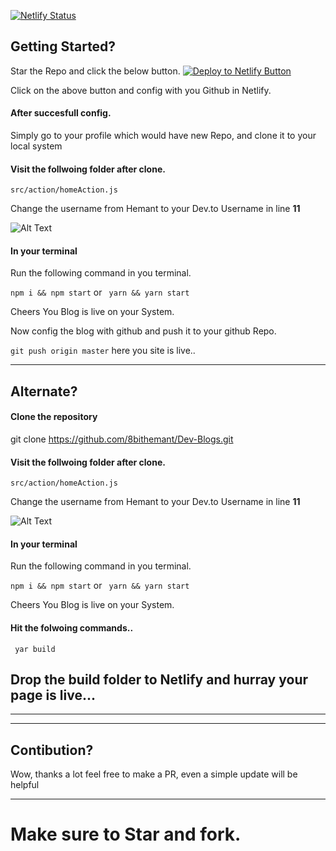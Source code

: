 
[![Netlify Status](https://api.netlify.com/api/v1/badges/c5b6a364-e4d6-4b81-a09b-628e39e84d5b/deploy-status)](https://app.netlify.com/sites/hemant-blog/deploys)


## Getting Started? 

Star the Repo and click the below button.
[![Deploy to Netlify Button](https://www.netlify.com/img/deploy/button.svg)](https://app.netlify.com/start/deploy?repository=https://github.com/8bithemant/Dev-Blogs)

Click on the above button and config with you Github in Netlify.

#### After succesfull config.

Simply go to your profile which would have new Repo, and clone it to your local system
 
#### Visit the follwoing folder after clone.

`src/action/homeAction.js`

Change the username from Hemant to your Dev.to Username in line **11**

![Alt Text](https://dev-to-uploads.s3.amazonaws.com/i/qyiblhyu82371mnbavf9.png)

#### In your terminal

Run the following command in you terminal.

`npm i && npm start` 
or 
` yarn && yarn start`

Cheers You Blog is live on your System.

Now config the blog with github and push it to your github Repo.

`git push origin master` here you site is live..


***********

## Alternate?

#### Clone the repository 

git clone https://github.com/8bithemant/Dev-Blogs.git

#### Visit the follwoing folder after clone.

`src/action/homeAction.js`

Change the username from Hemant to your Dev.to Username in line **11**

![Alt Text](https://dev-to-uploads.s3.amazonaws.com/i/qyiblhyu82371mnbavf9.png)

#### In your terminal

Run the following command in you terminal.

`npm i && npm start` 
or 
` yarn && yarn start`

Cheers You Blog is live on your System.

#### Hit the folwoing commands..

` yar build`

## Drop the build folder to Netlify and hurray your page is live...




******************************

*************************

## Contibution?

Wow, thanks a lot feel free to make a PR, even a simple update will be helpful 


****************

# Make sure to Star and fork.
